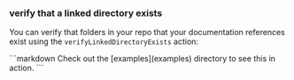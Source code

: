 ### verify that a linked directory exists

You can verify that folders in your repo that your documentation references
exist using the `verifyLinkedDirectoryExists` action:


<a class="tutorialRunner_runMarkdownInTutrun">
```markdown
<a class="tutorialRunner_verifyLinkedDirectoryExists">
Check out the [examples](examples) directory to see this in action.
</a>
```
</a>
